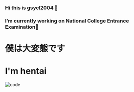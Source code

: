 ### Hi this is gsycl2004 👋
### I’m currently working on National College Entrance Examination🔭

# 僕は大変態です
# I'm hentai

![code](https://github-readme-stats.vercel.app/api/top-langs/?username=gsycl2004&layout=compact&hide_border=true)

